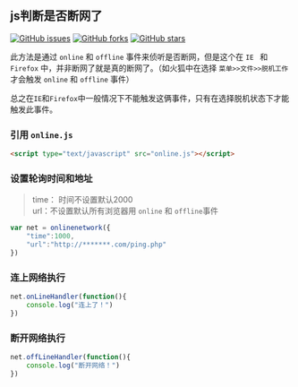 ## js判断是否断网了

[![GitHub issues](https://img.shields.io/github/issues/jaywcjlove/onlinenetwork.svg)](https://github.com/jaywcjlove/onlinenetwork/issues) [![GitHub forks](https://img.shields.io/github/forks/jaywcjlove/onlinenetwork.svg)](https://github.com/jaywcjlove/onlinenetwork/network) [![GitHub stars](https://img.shields.io/github/stars/jaywcjlove/onlinenetwork.svg)](https://github.com/jaywcjlove/onlinenetwork/stargazers)

此方法是通过 `online` 和 `offline` 事件来侦听是否断网，但是这个在 `IE ` 和 `Firefox` 中，并非断网了就是真的断网了。（如火狐中在选择 `菜单>>文件>>脱机工作`才会触发 `online` 和 `offline` 事件）    

总之在`IE`和`Firefox`中一般情况下不能触发这俩事件，只有在选择脱机状态下才能触发此事件。

### 引用 `online.js`

```html
<script type="text/javascript" src="online.js"></script>
```

### 设置轮询时间和地址
> time： 时间不设置默认2000  
> url：不设置默认所有浏览器用 `online` 和 `offline`事件  

```js
var net = onlinenetwork({
    "time":1000,
    "url":"http://*******.com/ping.php"
})
```

### 连上网络执行

```js
net.onLineHandler(function(){
    console.log("连上了！")
})
```

### 断开网络执行

```js
net.offLineHandler(function(){
    console.log("断开网络！")
})
```

